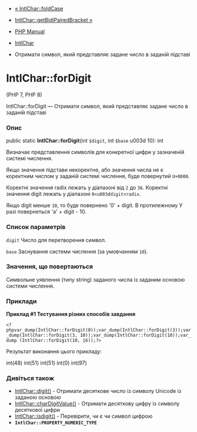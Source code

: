 - [« IntlChar::foldCase](intlchar.foldcase.md)
- [IntlChar::getBidiPairedBracket
»](intlchar.getbidipairedbracket.md)

- [PHP Manual](index.md)
- [IntlChar](class.intlchar.md)
- Отримати символ, який представляє задане число в заданій підставі

# IntlChar::forDigit

(PHP 7, PHP 8)

IntlChar::forDigit — Отримати символ, який представляє задане число в
заданій підставі

### Опис

public static **IntlChar::forDigit**(int `$digit`, int `$base` u003d 10):
int

Визначає представлення символів для конкретної цифри у зазначеній
системі числення.

Якщо значення підстави некоректне, або значення числа не є
коректним числом у заданій системі числення, буде повернутий
`U+0000`.

Коректні значення radix лежать у діапазоні від `2` до `36`. Коректні
значення digit лежать у діапазоні `0<u003ddigit<radix`.

Якщо digit менше `10`, то буде повернено '0' + digit. В протилежному
У разі повернеться 'a' + digit - 10.

### Список параметрів

`digit`
Число для перетворення символ.

`base`
Заснування системи числення (за умовчанням `10`).

### Значення, що повертаються

Символьне уявлення (типу string) заданого числа із заданим
основою системи числення.

### Приклади

**Приклад #1 Тестування різних способів завдання**

` <?phpvar_dump(IntlChar::forDigit(0));var_dump(IntlChar::forDigit(3));var_dump(IntlChar::forDigit(3, 10));var_dump(IntlChar::forDigit(10));var_dump (IntlChar::forDigit(10, 16));?> `

Результат виконання цього прикладу:

int(48)
int(51)
int(51)
int(0)
int(97)

### Дивіться також

- [IntlChar::digit()](intlchar.digit.md) - Отримати десяткове число
із символу Unicode із заданою основою
- [IntlChar::charDigitValue()](intlchar.chardigitvalue.md) -
Отримати десяткову цифру із символу десяткової цифри
- [IntlChar::isdigit()](intlchar.isdigit.md) - Перевірити, чи є
чи символ цифрою
- **`IntlChar::PROPERTY_NUMERIC_TYPE`**
